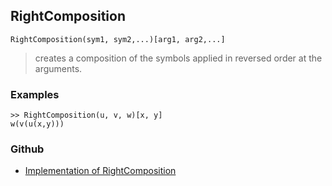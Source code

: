 ## RightComposition

```
RightComposition(sym1, sym2,...)[arg1, arg2,...]
```

> creates a composition of the symbols applied in reversed order at the arguments.


### Examples

```
>> RightComposition(u, v, w)[x, y]
w(v(u(x,y)))
```


### Github

* [Implementation of RightComposition](https://github.com/axkr/symja_android_library/blob/master/symja_android_library/matheclipse-core/src/main/java/org/matheclipse/core/builtin/ListFunctions.java#L6191) 

